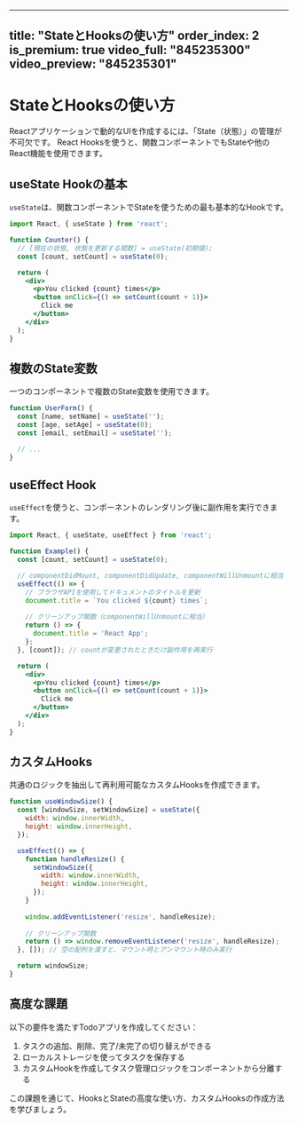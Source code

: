 
---
title: "StateとHooksの使い方"
order_index: 2
is_premium: true
video_full: "845235300" 
video_preview: "845235301"
---

# StateとHooksの使い方

Reactアプリケーションで動的なUIを作成するには、「State（状態）」の管理が不可欠です。
React Hooksを使うと、関数コンポーネントでもStateや他のReact機能を使用できます。

## useState Hookの基本

`useState`は、関数コンポーネントでStateを使うための最も基本的なHookです。

```jsx
import React, { useState } from 'react';

function Counter() {
  // [現在の状態, 状態を更新する関数] = useState(初期値);
  const [count, setCount] = useState(0);

  return (
    <div>
      <p>You clicked {count} times</p>
      <button onClick={() => setCount(count + 1)}>
        Click me
      </button>
    </div>
  );
}
```

## 複数のState変数

一つのコンポーネントで複数のState変数を使用できます。

```jsx
function UserForm() {
  const [name, setName] = useState('');
  const [age, setAge] = useState(0);
  const [email, setEmail] = useState('');

  // ...
}
```

## useEffect Hook

`useEffect`を使うと、コンポーネントのレンダリング後に副作用を実行できます。

```jsx
import React, { useState, useEffect } from 'react';

function Example() {
  const [count, setCount] = useState(0);

  // componentDidMount, componentDidUpdate, componentWillUnmountに相当
  useEffect(() => {
    // ブラウザAPIを使用してドキュメントのタイトルを更新
    document.title = `You clicked ${count} times`;
    
    // クリーンアップ関数（componentWillUnmountに相当）
    return () => {
      document.title = 'React App';
    };
  }, [count]); // countが変更されたときだけ副作用を再実行

  return (
    <div>
      <p>You clicked {count} times</p>
      <button onClick={() => setCount(count + 1)}>
        Click me
      </button>
    </div>
  );
}
```

## カスタムHooks

共通のロジックを抽出して再利用可能なカスタムHooksを作成できます。

```jsx
function useWindowSize() {
  const [windowSize, setWindowSize] = useState({
    width: window.innerWidth,
    height: window.innerHeight,
  });

  useEffect(() => {
    function handleResize() {
      setWindowSize({
        width: window.innerWidth,
        height: window.innerHeight,
      });
    }
    
    window.addEventListener('resize', handleResize);
    
    // クリーンアップ関数
    return () => window.removeEventListener('resize', handleResize);
  }, []); // 空の配列を渡すと、マウント時とアンマウント時のみ実行

  return windowSize;
}
```

## 高度な課題

以下の要件を満たすTodoアプリを作成してください：

1. タスクの追加、削除、完了/未完了の切り替えができる
2. ローカルストレージを使ってタスクを保存する
3. カスタムHookを作成してタスク管理ロジックをコンポーネントから分離する

この課題を通じて、HooksとStateの高度な使い方、カスタムHooksの作成方法を学びましょう。
